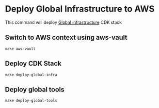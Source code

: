 #  Deploy Global Infrastructure to AWS
This command will deploy [Global infrastructure](/docs/infrastructure-components.md#global-infrastructure) CDK stack

## Switch to AWS context using aws-vault
```shell
make aws-vault
```

## Deploy CDK Stack
```shell
make deploy-global-infra
```

## Deploy global tools
```shell
make deploy-global-tools
```
